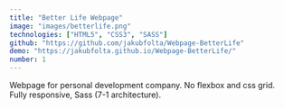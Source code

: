 ```yaml
---
title: "Better Life Webpage"
image: "images/betterlife.png"
technologies: ["HTML5", "CSS3", "SASS"]
github: "https://github.com/jakubfolta/Webpage-BetterLife"
demo: "https://jakubfolta.github.io/Webpage-BetterLife/"
number: 1
---
```

Webpage for personal development company. No flexbox and css grid. Fully responsive, Sass (7-1 architecture).